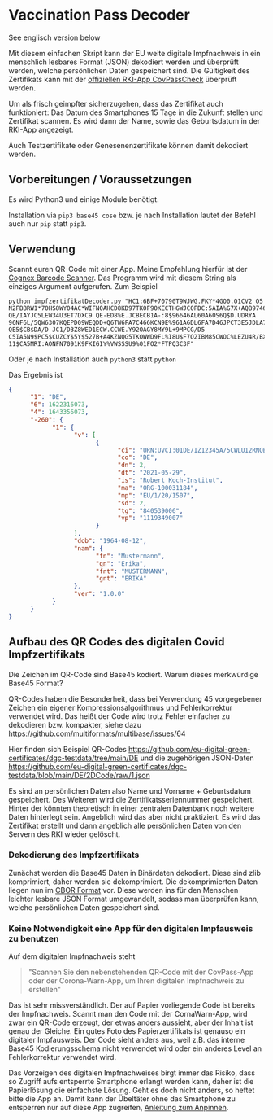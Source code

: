 # Vaccination Pass Decoder
See englisch version below

Mit diesem einfachen Skript kann der EU weite digitale Impfnachweis in ein menschlich lesbares Format (JSON) dekodiert werden und überprüft werden, welche persönlichen Daten gespeichert sind. Die Gültigkeit des Zertifikats kann mit der [offiziellen RKI-App CovPassCheck]( https://play.google.com/store/apps/details?id=de.rki.covpass.checkapp) überprüft werden. 

Um als frisch geimpfter sicherzugehen, dass das Zertifikat auch funktioniert: Das Datum des Smartphones 15 Tage in die Zukunft stellen und Zertifikat scannen. Es wird dann der Name, sowie das Geburtsdatum in der RKI-App angezeigt.

Auch Testzertifikate oder Genesenenzertifikate können damit dekodiert werden.

## Vorbereitungen / Voraussetzungen

Es wird Python3 und einige Module benötigt.

Installation via `pip3 base45 cose` bzw. je nach Installation lautet der Befehl auch nur `pip` statt `pip3`.

## Verwendung
Scannt euren QR-Code mit einer App. Meine Empfehlung hierfür ist der [Cognex Barcode Scanner]( https://play.google.com/store/apps/details?id=com.manateeworks.barcodescanners). Das Programm wird mit diesem String als einziges Argument aufgerufen. Zum Beispiel

```
python impfzertifikatDecoder.py "HC1:6BF+70790T9WJWG.FKY*4GO0.O1CV2 O5 N2FBBRW1*70HS8WY04AC*WIFN0AHCD8KD97TK0F90KECTHGWJC0FDC:5AIA%G7X+AQB9746HS80:54IBQF60R6$A80X6S1BTYACG6M+9XG8KIAWNA91AY%67092L4WJCT3EHS8XJC$+DXJCCWENF6OF63W5NW6WF6%JC QE/IAYJC5LEW34U3ET7DXC9 QE-ED8%E.JCBECB1A-:8$96646AL60A60S6Q$D.UDRYA 96NF6L/5QW6307KQEPD09WEQDD+Q6TW6FA7C466KCN9E%961A6DL6FA7D46JPCT3E5JDLA7$Q6E464W5TG6..DX%DZJC6/DTZ9 QE5$CB$DA/D JC1/D3Z8WED1ECW.CCWE.Y92OAGY8MY9L+9MPCG/D5 C5IA5N9$PC5$CUZCY$5Y$527B+A4KZNQG5TKOWWD9FL%I8U$F7O2IBM85CWOC%LEZU4R/BXHDAHN 11$CA5MRI:AONFN7091K9FKIGIY%VWSSSU9%01FO2*FTPQ3C3F"
```

Oder je nach Installation auch `python3` statt `python`

Das Ergebnis ist

```json
{
      "1": "DE",
      "6": 1622316073,
      "4": 1643356073,
      "-260": {
            "1": {
                  "v": [
                        {
                              "ci": "URN:UVCI:01DE/IZ12345A/5CWLU12RNOB9RXSEOP6FG8#W",
                              "co": "DE",
                              "dn": 2,
                              "dt": "2021-05-29",
                              "is": "Robert Koch-Institut",
                              "ma": "ORG-100031184",
                              "mp": "EU/1/20/1507",
                              "sd": 2,
                              "tg": "840539006",
                              "vp": "1119349007"
                        }
                  ],
                  "dob": "1964-08-12",
                  "nam": {
                        "fn": "Mustermann",
                        "gn": "Erika",
                        "fnt": "MUSTERMANN",
                        "gnt": "ERIKA"
                  },
                  "ver": "1.0.0"
            }
      }
}
```


## Aufbau des QR Codes des digitalen Covid Impfzertifikats 
Die Zeichen im QR-Code sind Base45 kodiert. Warum dieses merkwürdige Base45 Format? 

QR-Codes haben die Besonderheit, dass bei Verwendung 45 vorgegebener Zeichen ein eigener Kompressionsalgorithmus und Fehlerkorrektur verwendet wird. Das heißt der Code wird trotz Fehler einfacher zu dekodieren bzw. kompakter, siehe dazu https://github.com/multiformats/multibase/issues/64

Hier finden sich Beispiel QR-Codes
https://github.com/eu-digital-green-certificates/dgc-testdata/tree/main/DE
und die zugehörigen JSON-Daten
https://github.com/eu-digital-green-certificates/dgc-testdata/blob/main/DE/2DCode/raw/1.json

Es sind an persönlichen Daten also Name und Vorname + Geburtsdatum gespeichert. Des Weiteren wird die Zertifikatsseriennummer gespeichert. Hinter der könnten theoretisch in einer zentralen Datenbank noch weitere Daten hinterlegt sein. Angeblich wird das aber nicht praktiziert. Es wird das Zertifikat erstellt und dann angeblich alle persönlichen Daten von den Servern des RKI wieder gelöscht.

### Dekodierung des Impfzertifikats

Zunächst werden die Base45 Daten in Binärdaten dekodiert. Diese sind zlib komprimiert, daher werden sie dekomprimiert. Die dekomprimierten Daten liegen nun im [CBOR Format]( https://de.wikipedia.org/wiki/Concise_Binary_Object_Representation) vor. Diese werden ins für den Menschen leichter lesbare JSON Format umgewandelt, sodass man überprüfen kann, welche persönlichen Daten gespeichert sind.

### Keine Notwendigkeit eine App für den digitalen Impfausweis zu benutzen

Auf dem digitalen Impfnachweis steht

> "Scannen Sie den nebenstehenden QR-Code mit der CovPass-App oder der Corona-Warn-App, um Ihren digitalen Impfnachweis zu erstellen"

Das ist sehr missverständlich. Der auf Papier vorliegende Code ist bereits der Impfnachweis. Scannt man den Code mit der CornaWarn-App, wird zwar ein QR-Code erzeugt, der etwas anders aussieht, aber der Inhalt ist genau der Gleiche. Ein gutes Foto des Papierzertifikats ist genauso ein digitaler Impfausweis.
Der Code sieht anders aus, weil z.B. das interne Base45 Kodierungsschema nicht verwendet wird oder ein anderes Level an Fehlerkorrektur verwendet wird.

Das Vorzeigen des digitalen Impfnachweises birgt immer das Risiko, dass so Zugriff aufs entsperrte Smartphone erlangt werden kann, daher ist die Papierlösung die einfachste Lösung. Geht es doch nicht anders, so heftet bitte die App an. Damit kann der Übeltäter ohne das Smartphone zu entsperren nur auf diese App zugreifen, [Anleitung zum Anpinnen]( https://www.netzwelt.de/anleitung/184750-android-app-bildschirm-pinnenso-gehts.html).

